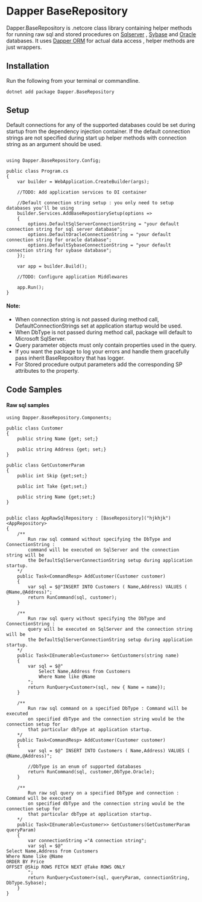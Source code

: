 # Dapper BaseRepository
Dapper.BaseRepository is .netcore class library containing helper methods for running raw sql and stored procedures on [Sqlserver](https://en.wikipedia.org/wiki/Microsoft_SQL_Server) , [Sybase](https://en.wikipedia.org/wiki/Adaptive_Server_Enterprise) and [Oracle](https://en.wikipedia.org/wiki/Oracle_Database) databases. It uses [Dapper ORM](https://github.com/DapperLib/Dapper) for actual data access , helper methods are just wrappers.

## Installation

Run the following from your terminal or commandline.
```
dotnet add package Dapper.BaseRepository
```

## Setup
Default connections for any of the supported databases could be set during startup from the dependency injection container. If the default connection strings are not specified during start up helper methods with connection string as an argument should be used.

```

using Dapper.BaseRepository.Config;

public class Program.cs
{
    var builder = WebApplication.CreateBuilder(args);

    //TODO: Add application services to DI container

    //Default connection string setup : you only need to setup databases you'll be using
    builder.Services.AddBaseRepostiorySetup(options =>
    {
        options.DefaultSqlServerConnectionString = "your default connection string for sql server database";
        options.DefaultOracleConnectionString = "your default connection string for oracle database";
        options.DefaultSybaseConnectionString = "your default connection string for sybase database";
    });

    var app = builder.Build();

    //TODO: Configure application Middlewares

    app.Run();
}
```
#### Note:
- When connection string is not passed during method call, DefaultConnectionStrings set
at application startup would be used.
- When DbType is not passed during method call, package will default to Microsoft SqlServer.
- Query parameter objects must only contain properties used in the query.
- If you want the package to log your errors and handle them gracefully pass inherit BaseRepository that has logger.
- For Stored procedure output parameters add the corresponding SP attributes to the property.

## Code Samples

#### Raw sql samples
```
using Dapper.BaseRepository.Components;

public class Customer
{
    public string Name {get; set;}

    public string Address {get; set;}
}

public class GetCustomerParam
{
    public int Skip {get;set;}

    public int Take {get;set;}

    public string Name {get;set;}
}


public class AppRawSqlRepository : [BaseRepository]("hjkhjk")<AppRepository>
{
    /**
        Run raw sql command without specifying the DbType and ConnectionString :  
        command will be executed on SqlServer and the connection string will be  
        the DefaultSqlServerConnectionString setup during application startup.  
    */ 
    public Task<CommandResp> AddCustomer(Customer customer)
    {
        var sql = $@"INSERT INTO Customers ( Name,Address) VALUES ( @Name,@Address)";
        return RunCommand(sql, customer);
    }

    /**
        Run raw sql query without specifying the DbType and ConnectionString :  
        query will be executed on SqlServer and the connection string will be  
        the DefaultSqlServerConnectionString setup during application startup. 
    */ 
    public Task<IEnumerable<Customer>> GetCustomers(string name)
    {
        var sql = $@"
            Select Name,Address from Customers  
            Where Name like @Name
        ";
        return RunQuery<Customer>(sql, new { Name = name});
    }

    /**
        Run raw sql command on a specified DbType : Command will be executed  
        on specified dbType and the connection string would be the connection setup for  
        that particular dbType at application startup.
    */ 
    public Task<CommandResp> AddCustomer(Customer customer)
    {
        var sql = $@" INSERT INTO Customers ( Name,Address) VALUES ( @Name,@Address)";

        //DbType is an enum of supported databases
        return RunCommand(sql, customer,DbType.Oracle);
    }

    /**
        Run raw sql query on a specified DbType and connection : Command will be executed  
        on specified dbType and the connection string would be the connection setup for  
        that particular dbType at application startup.
    */ 
    public Task<IEnumerable<Customer>> GetCustomers(GetCustomerParam queryParam)
    {
        var connectionString ="A connection string";
        var sql = $@"
Select Name,Address from Customers  
Where Name like @Name  
ORDER BY Price  
OFFSET @Skip ROWS FETCH NEXT @Take ROWS ONLY
        ";
        return RunQuery<Customer>(sql, queryParam, connectionString, DbType.Sybase);
    }
}
```
